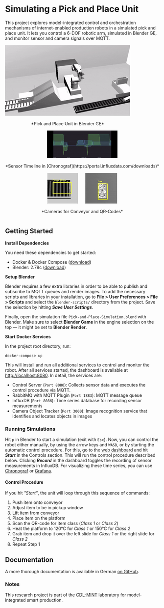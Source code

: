 # Simulating a Pick and Place Unit

This project explores model-integrated control and orchestration mechanisms of internet-enabled production robots in a simulated pick and place unit. It lets you control a 6-DOF robotic arm, simulated in Blender GE, and monitor sensor and camera signals over MQTT.

<div style="text-align: center;">
<div style="float: left; display: inline-block;">
    <img src="docs/Simulation.gif" height="230"/>
    <p>*Pick and Place Unit in Blender GE*</p>
</div>
<div style="display: inline-block;">
    <img src="docs/Timeline.gif" style="width: 230px; height: 90px;"/><br/>
    <p>*Sensor Timeline in [Chronograf](https://portal.influxdata.com/downloads)*</p>
    <img src="docs/Pickup.gif" style="height: 100px;"/>
    <img src="docs/Detection.gif" style="margin-left: 20px; height: 100px;"/>
    <p>*Cameras for Conveyor and QR-Codes*</p>
</div>
</div>

## Getting Started

**Install Dependencies**

You need these dependencies to get started:
* Docker & Docker Compose ([download](https://www.docker.com/community-edition#/download))
* Blender: 2.78c ([download](https://www.blender.org/download/))

**Setup Blender**

Blender requires a few extra libraries in order to be able to publish and subscribe to MQTT queues and render images. To add the necessary scripts and libraries in your installation, go to **File > User Preferences > File > Scripts** and select the `blender-scripts/` directory from the project. Save the selection by hitting ***Save User Settings***.

Finally, open the simulation file `Pick-and-Place-Simulation.blend` with Blender. Make sure to select **Blender Game** in the engine selection on the top &mdash; it might be set to **Blender Render**.

**Start Docker Services**

In the project root directory, run:

```
docker-compose up
```

This will install and run all additional services to control and monitor the robot. After all services started, the dashboard is available at  [http://localhost:8080](http://localhost:8080). In detail, the services are:

* Control Server (`Port 8080`): Collects sensor data and executes the control procedure via MQTT.
* RabbitMQ with MQTT Plugin (`Port 1883`): MQTT message queue
* InfluxDB (`Port 8086`): Time series database for recording sensor measurements
* Camera Object Tracker (`Port 3000`): Image recognition service that identifies and locates objects in images

### Running Simulations

 Hit `p` in Blender to start a simulation (exit with `Esc`). Now, you can control the robot either manually, by using the arrow keys and `WASD`, or by starting the automatic control procedure. For this, go to the [web dashboard](http://localhost:8080) and hit ***Start*** in the Controls section. This will run the control procedure described below. Clicking ***Record*** in the dashboard toggles the recording of sensor measurements in InfluxDB. For visualizing these time series, you can use [Chronograf](https://portal.influxdata.com/downloads) or [Grafana](http://grafana.com).

#### Control Procedure

If you hit *"Start"*, the unit will loop through this sequence of commands:

1. Push item onto conveyor
2. Adjust item to be in pickup window
3. Lift item from conveyor
4. Place item on the platform
5. Scan the QR-code for item class (*Class 1* or *Class 2*)
6. Heat the platform to 120°C for *Class 1* or 150°C for *Class 2*
7. Grab item and drop it over the left slide for *Class 1* or the right slide for *Class 2*
8. Repeat Step 1

## Documentation

A more thorough documentation is available in German [on GitHub](https://github.com/rafaelkonlechner/cdl-digital-twin/blob/master/docs/index.md).

### Notes

This research project is part of the [CDL-MINT](https://cdl-mint.big.tuwien.ac.at/) laboratory for model-integrated smart production.
